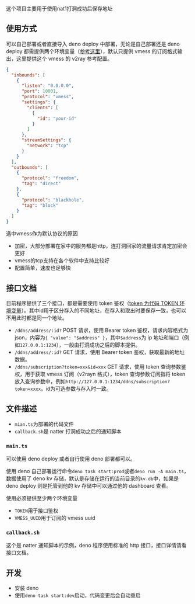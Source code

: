 这个项目主要用于使用nat1打洞成功后保存地址

## 使用方式

可以自己部署或者直接导入 deno deploy 中部署，无论是自己部署还是 deno deploy 都需提供两个环境变量（[参考这里](#maints)），默认只提供 vmess 的订阅格式输出，这里提供这个 vmess 的 v2ray 参考配置。

```json
{
  "inbounds": [
    {
      "listen": "0.0.0.0",
      "port": 10001,
      "protocol": "vmess",
      "settings": {
        "clients": [
          {
            "id": "your-id"
          }
        ]
      },
      "streamSettings": {
        "network": "tcp"
      }
    }
  ],
  "outbounds": [
    {
      "protocol": "freedom",
      "tag": "direct"
    },
    {
      "protocol": "blackhole",
      "tag": "block"
    }
  ]
}
```

选中vmess作为默认协议的原因
- 加密，大部分部署在家中的服务都是http，连打洞回家的流量请求肯定加密会更好
- vmess的tcp支持在各个软件中支持比较好
- 配置简单，速度也足够快


## 接口文档

目前程序提供了三个接口，都是需要使用 token 鉴权（[token 为代码 TOKEN 环境变量](#maints)）。其中id用于区分存入的不同地址，在存入和取出时要保存一致，也可以不用此时都是同一个地址。

- `/ddns/address/:id?` POST 请求，使用 Bearer token 鉴权，请求内容格式为 json，内容为`{ "value": "$address" }`，其中`$address`为 ip 地址和端口（例如`127.0.0.1:1234`），一般由打洞成功之后的脚本提供。
- `/ddns/address/:id?` GET 请求，使用 Bearer token 鉴权，获取最新的地址数据。
- `/ddns/subscription?token=xxx&id=xxx` GET 请求，使用 token 查询参数鉴权，用于获取 vmess 订阅（v2rayn 格式），token 查询参数订阅指将 token 放入查询参数中，例如`http://127.0.0.1:1234/ddns/subscription?token=xxxx`。id为可选参数与存入时一致。


## 文件描述

- `mian.ts`为部署的代码文件
- `callback.sh`是 natter 打洞成功之后的通知脚本

### `main.ts`

可以使用 deno deploy 或者自行使用 deno 部署都可以。

使用 deno 自己部署运行命令`deno task start:prod`或者`deno run -A main.ts`，数据使用了 deno kv 存储，默认是存储在运行的当前目录的`kv.db`中，如果是 deno deploy 则是托管到他的 kv 存储中可以通过他的 dashboard 查看。

使用必须提供至少两个环境变量

- `TOKEN`用于接口鉴权
- `VMESS_UUID`用于订阅的 vmess uuid

### `callback.sh`

这个是 natter 通知脚本的示例，deno 程序使用标准的 http 接口，接口详情请看接口文档。

## 开发

- 安装 deno
- 使用`deno task start:dev`启动，代码变更后会自动重启
